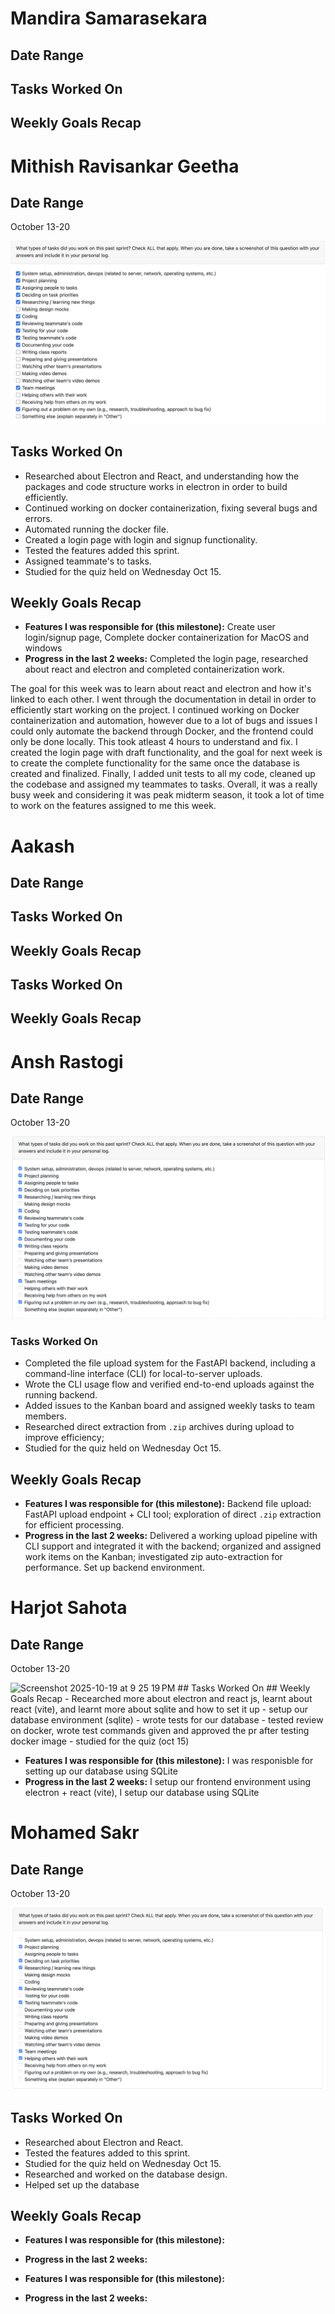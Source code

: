 # Mandira Samarasekara

## Date Range

## Tasks Worked On

## Weekly Goals Recap

# Mithish Ravisankar Geetha

## Date Range

October 13-20

![Mithish Peer Eval SS](images/MithishWeek7.jpg)

## Tasks Worked On

- Researched about Electron and React, and understanding how the packages and code structure works in electron in order to build efficiently.
- Continued working on docker containerization, fixing several bugs and errors.
- Automated running the docker file.
- Created a login page with login and signup functionality.
- Tested the features added this sprint.
- Assigned teammate's to tasks.
- Studied for the quiz held on Wednesday Oct 15.

## Weekly Goals Recap

- **Features I was responsible for (this milestone):** Create user login/signup page, Complete docker containerization for MacOS and windows
- **Progress in the last 2 weeks:** Completed the login page, researched about react and electron and completed containerization work.

The goal for this week was to learn about react and electron and how it's linked to each other. I went through the documentation in detail in order to efficiently start working on the project. I continued working on Docker containerization and automation, however due to a lot of bugs and issues I could only automate the backend through Docker, and the frontend could only be done locally. This took atleast 4 hours to understand and fix. I created the login page with draft functionality, and the goal for next week is to create the complete functionality for the same once the database is created and finalized. Finally, I added unit tests to all my code, cleaned up the codebase and assigned my teammates to tasks. Overall, it was a really busy week and considering it was peak midterm season, it took a lot of time to work on the features assigned to me this week.

# Aakash

## Date Range

## Tasks Worked On

## Weekly Goals Recap

## Tasks Worked On

## Weekly Goals Recap

# Ansh Rastogi

## Date Range

October 13-20

![Ansh Peer Eval SS](images/AnshRastogi_PeerEval_SS_W7.png)

### Tasks Worked On

- Completed the file upload system for the FastAPI backend, including a command-line interface (CLI) for local-to-server uploads.
- Wrote the CLI usage flow and verified end-to-end uploads against the running backend.
- Added issues to the Kanban board and assigned weekly tasks to team members.
- Researched direct extraction from `.zip` archives during upload to improve efficiency;
- Studied for the quiz held on Wednesday Oct 15.

## Weekly Goals Recap

- **Features I was responsible for (this milestone):** Backend file upload: FastAPI upload endpoint + CLI tool; exploration of direct `.zip` extraction for efficient processing.
- **Progress in the last 2 weeks:** Delivered a working upload pipeline with CLI support and integrated it with the backend; organized and assigned work items on the Kanban; investigated zip auto-extraction for performance. Set up backend environment.

# Harjot Sahota

## Date Range

October 13-20

<img width="865" height="547" alt="Screenshot 2025-10-19 at 9 25 19 PM" src="https://github.com/user-attachments/assets/ceebc4a8-7494-4d54-8e5d-ca6a37c0fadc" />
## Tasks Worked On
## Weekly Goals Recap
- Recearched more about electron and react js, learnt about react (vite), and learnt more about sqlite and how to set it up
- setup our database environment (sqlite)
- wrote tests for our database
- tested review on docker, wrote test commands given and approved the pr after testing docker image
- studied for the quiz (oct 15)

- **Features I was responsible for (this milestone):** I was responisble for setting up our database using SQLite
- **Progress in the last 2 weeks:** I setup our frontend environment using electron + react (vite), I setup our database using SQLite

# Mohamed Sakr

## Date Range

October 13-20

![Mohamed Peer Eval SS](images/MohamedW7.png)

## Tasks Worked On

- Researched about Electron and React.
- Tested the features added to this sprint.
- Studied for the quiz held on Wednesday Oct 15.
- Researched and worked on the database design.
- Helped set up the database

## Weekly Goals Recap

- **Features I was responsible for (this milestone):**
- **Progress in the last 2 weeks:**

- **Features I was responsible for (this milestone):**
- **Progress in the last 2 weeks:**
